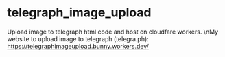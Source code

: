 # telegraph_image_upload
Upload image to telegraph html code and host on cloudfare workers.
\nMy website to upload image to telegraph (telegra.ph):
https://telegraphimageupload.bunny.workers.dev/
